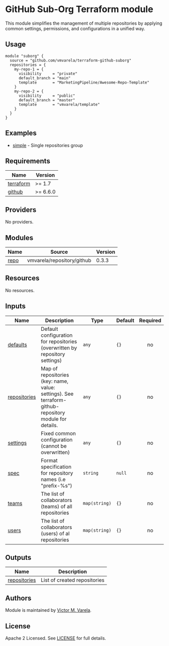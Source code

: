 # GitHub Sub-Org Terraform module

This module simplifies the management of multiple repositories by applying common settings, permissions, and configurations in a unified way.

## Usage

```hcl
module "suborg" {
  source = "github.com/vmvarela/terraform-github-suborg"
  repositories = {
    my-repo-1 = {
      visibility     = "private"
      default_branch = "main"
      template       = "MarketingPipeline/Awesome-Repo-Template"
    }
    my-repo-2 = {
      visibility     = "public"
      default_branch = "master"
      template       = "vmvarela/template"
    }
  }
}
```

## Examples

- [simple](https://github.com/vmvarela/terraform-github-suborg/tree/master/examples/simple) - Single repositories group


<!-- BEGIN_TF_DOCS -->
## Requirements

| Name | Version |
|------|---------|
| <a name="requirement_terraform"></a> [terraform](#requirement\_terraform) | >= 1.7 |
| <a name="requirement_github"></a> [github](#requirement\_github) | >= 6.6.0 |

## Providers

No providers.

## Modules

| Name | Source | Version |
|------|--------|---------|
| <a name="module_repo"></a> [repo](#module\_repo) | vmvarela/repository/github | 0.3.3 |

## Resources

No resources.

## Inputs

| Name | Description | Type | Default | Required |
|------|-------------|------|---------|:--------:|
| <a name="input_defaults"></a> [defaults](#input\_defaults) | Default configuration for repositories (overwritten by repository settings) | `any` | `{}` | no |
| <a name="input_repositories"></a> [repositories](#input\_repositories) | Map of repositories (key: name, value: settings). See terraform-github-repository module for details. | `any` | `{}` | no |
| <a name="input_settings"></a> [settings](#input\_settings) | Fixed common configuration (cannot be overwritten) | `any` | `{}` | no |
| <a name="input_spec"></a> [spec](#input\_spec) | Format specification for repository names (i.e "prefix-%s") | `string` | `null` | no |
| <a name="input_teams"></a> [teams](#input\_teams) | The list of collaborators (teams) of all repositories | `map(string)` | `{}` | no |
| <a name="input_users"></a> [users](#input\_users) | The list of collaborators (users) of al repositories | `map(string)` | `{}` | no |

## Outputs

| Name | Description |
|------|-------------|
| <a name="output_repositories"></a> [repositories](#output\_repositories) | List of created repositories |
<!-- END_TF_DOCS -->

## Authors

Module is maintained by [Victor M. Varela](https://github.com/vmvarela).

## License

Apache 2 Licensed. See [LICENSE](https://github.com/vmvarela/terraform-github-subgroup/tree/master/LICENSE) for full details.
